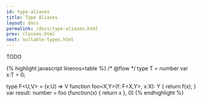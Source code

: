 ```yaml
---
id: type-aliases
title: Type Aliases
layout: docs
permalink: /docs/type-aliases.html
prev: classes.html
next: nullable-types.html
---
```


TODO 

{% highlight javascript linenos=table %}
/* @flow */
type T = number
var x:T = 0;
  
type F<U,V> = (x:U) => V
function foo<X,Y>(f: F<X,Y>, x:X): Y { return f(x); }
var result: number = foo (function(x) { return x }, 0)
{% endhighlight %}
